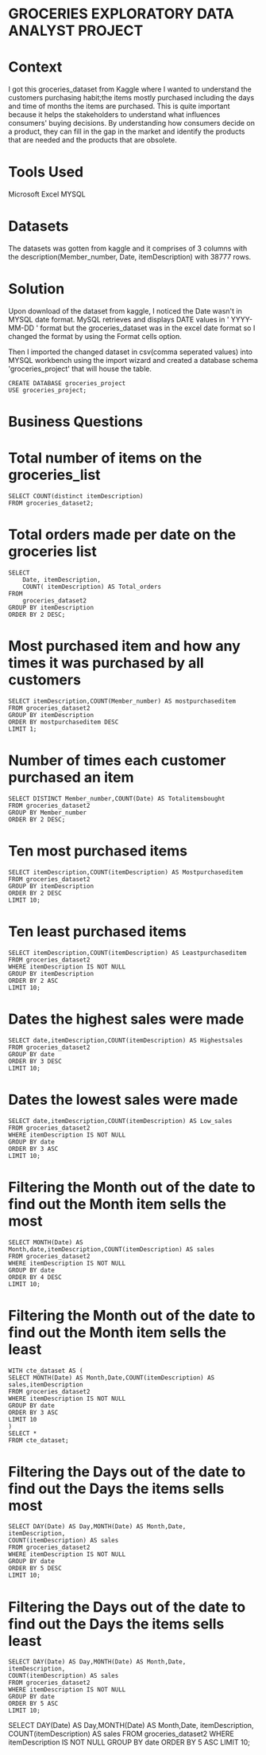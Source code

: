# GROCERIES EXPLORATORY DATA ANALYST PROJECT
# Context

I got this groceries_dataset from Kaggle where I wanted to understand the customers purchasing habit;the items mostly purchased including the days and time of months the items are purchased.
This is quite important because it helps the stakeholders to understand what influences consumers' buying decisions. By understanding how consumers decide on a product, they can fill in the gap in the market and identify the products that are needed and the products that are obsolete.

# Tools Used
Microsoft Excel
MYSQL

# Datasets
The datasets was gotten from kaggle and it comprises of 3 columns with the description(Member_number, Date, itemDescription) with 38777 rows.

# Solution

Upon download of the dataset from kaggle, I noticed the Date wasn't in MYSQL date format. MySQL retrieves and displays DATE values in ' YYYY-MM-DD ' format but the groceries_dataset was in the excel date format so I changed the format by using the Format cells option.

Then I imported the changed dataset in csv(comma seperated values) into MYSQL workbench using the import wizard and created a database schema 'groceries_project' that will house the table.

    CREATE DATABASE groceries_project
    USE groceries_project;

# Business Questions

# Total number of items on the groceries_list
    SELECT COUNT(distinct itemDescription)
    FROM groceries_dataset2;

# Total orders made per date on the groceries list
    SELECT 
        Date, itemDescription,
        COUNT( itemDescription) AS Total_orders
    FROM
        groceries_dataset2
    GROUP BY itemDescription
    ORDER BY 2 DESC;


# Most purchased item and how any times it was purchased by all customers
    SELECT itemDescription,COUNT(Member_number) AS mostpurchaseditem
    FROM groceries_dataset2
    GROUP BY itemDescription
    ORDER BY mostpurchaseditem DESC
    LIMIT 1;

# Number of times each customer purchased an item
    SELECT DISTINCT Member_number,COUNT(Date) AS Totalitemsbought
    FROM groceries_dataset2
    GROUP BY Member_number
    ORDER BY 2 DESC;

# Ten most purchased items
    SELECT itemDescription,COUNT(itemDescription) AS Mostpurchaseditem
    FROM groceries_dataset2
    GROUP BY itemDescription
    ORDER BY 2 DESC
    LIMIT 10;

# Ten least purchased items
    SELECT itemDescription,COUNT(itemDescription) AS Leastpurchaseditem
    FROM groceries_dataset2
    WHERE itemDescription IS NOT NULL
    GROUP BY itemDescription
    ORDER BY 2 ASC
    LIMIT 10;


# Dates the highest sales were made
    SELECT date,itemDescription,COUNT(itemDescription) AS Highestsales
    FROM groceries_dataset2
    GROUP BY date
    ORDER BY 3 DESC
    LIMIT 10;


# Dates the lowest sales were made
    SELECT date,itemDescription,COUNT(itemDescription) AS Low_sales
    FROM groceries_dataset2
    WHERE itemDescription IS NOT NULL
    GROUP BY date
    ORDER BY 3 ASC
    LIMIT 10;


# Filtering the Month out of the date to find out the Month item sells the most
    SELECT MONTH(Date) AS Month,date,itemDescription,COUNT(itemDescription) AS sales
    FROM groceries_dataset2
    WHERE itemDescription IS NOT NULL
    GROUP BY date
    ORDER BY 4 DESC
    LIMIT 10;

# Filtering the Month out of the date to find out the Month item sells the least
    WITH cte_dataset AS (
    SELECT MONTH(Date) AS Month,Date,COUNT(itemDescription) AS sales,itemDescription
    FROM groceries_dataset2
    WHERE itemDescription IS NOT NULL
    GROUP BY date
    ORDER BY 3 ASC
    LIMIT 10
    )
    SELECT *
    FROM cte_dataset;


# Filtering the Days out of the date to find out the Days the items sells most
    SELECT DAY(Date) AS Day,MONTH(Date) AS Month,Date,
    itemDescription,
    COUNT(itemDescription) AS sales
    FROM groceries_dataset2
    WHERE itemDescription IS NOT NULL
    GROUP BY date
    ORDER BY 5 DESC
    LIMIT 10;


# Filtering the Days out of the date to find out the Days the items sells least
    SELECT DAY(Date) AS Day,MONTH(Date) AS Month,Date,
    itemDescription,
    COUNT(itemDescription) AS sales
    FROM groceries_dataset2
    WHERE itemDescription IS NOT NULL
    GROUP BY date
    ORDER BY 5 ASC
    LIMIT 10;


SELECT DAY(Date) AS Day,MONTH(Date) AS Month,Date,
itemDescription,
COUNT(itemDescription) AS sales
FROM groceries_dataset2
WHERE itemDescription IS NOT NULL
GROUP BY date
ORDER BY 5 ASC
LIMIT 10;


